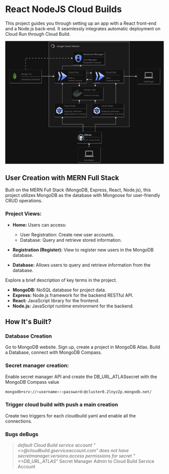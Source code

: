 
#  React NodeJS Cloud Builds

This project guides you through setting up an app with a React front-end and a Node.js back-end. It seamlessly integrates automatic deployment on Cloud Run through Cloud Build.


![Alt text](.img/arquitecture.png)

## User Creation with MERN Full Stack

Built on the MERN Full Stack (MongoDB, Express, React, Node.js), this project utilizes MongoDB as the database with Mongoose for user-friendly CRUD operations.

### Project Views:

- **Home:**
  Users can access:
  - User Registration: Create new user accounts.
  - Database: Query and retrieve stored information.

- **Registration (Register):**
  View to register new users in the MongoDB database.

- **Database:**
  Allows users to query and retrieve information from the database.

Explore a brief description of key terms in the project.

- **MongoDB:** NoSQL database for project data.
- **Express:** Node.js framework for the backend RESTful API.
- **React:** JavaScript library for the frontend.
- **Node.js:** JavaScript runtime environment for the backend.

## How It's Built?

### Database Creation
Go to MongoDB website.
Sign up, create a project in MongoDB Atlas.
Build a Database, connect with MongoDB Compass.

### Secret manager creation:
Enable secret manager API and create the DB_URL_ATLASsecret with the MongoDB Compass value 
```bash
mongodb+srv://<username>:<password>@cluster0.2lnyz2p.mongodb.net/
```

### Trigger cloud build with push a main creation
Create two triggers for each cloudbuild yaml and enable all the connections.

### Bugs deBugs

>*default Cloud Build service account "<>@cloudbuild.gserviceaccount.com" does not have secretmanager.versions.access permissions for secret "<>DB_URL_ATLAS"*
Secret Manager Admin to Cloud Build Service Account 

